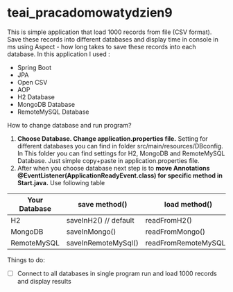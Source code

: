 # teai_pracadomowatydzien9

This is simple application that load 1000 records from file (CSV format). Save these records into different databases 
and display time in console in ms using Aspect - how long takes to save these records into each database.
In this application I used : 
* Spring Boot
* JPA 
* Open CSV
* AOP
* H2 Database
* MongoDB Database
* RemoteMySQL Database

How to change database and run program? 
1. **Choose Database. Change application.properties file.** 
Setting for different databases you can find in folder src/main/resources/DBconfig. In This folder you can find settings for H2, MongoDB and RemoteMySQL Database. Just simple copy+paste in application.properties file.
1. After when you choose database next step is to **move Annotations @EventListener(ApplicationReadyEvent.class) for specific method in Start.java.** 
Use following table

Your Database | save method() | load method()
--------- | --------------- | -----------
H2 | saveInH2() // default | readFromH2()
MongoDB | saveInMongo() | readFromMongo()
RemoteMySQL | saveInRemoteMySql() | readFromRemoteMySQL()


Things to do:
- [ ] Connect to all databases in single program run and load 1000 records and display results
